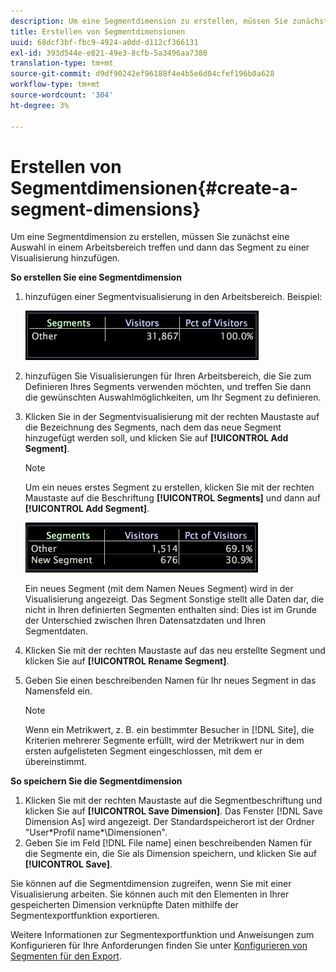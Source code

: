 ```yaml
---
description: Um eine Segmentdimension zu erstellen, müssen Sie zunächst eine Auswahl in einem Arbeitsbereich treffen und dann das Segment zu einer Visualisierung hinzufügen.
title: Erstellen von Segmentdimensionen
uuid: 68dcf3bf-fbc9-4924-a0dd-d112cf366131
exl-id: 393d544e-e821-49e3-8cfb-5a3496aa7380
translation-type: tm+mt
source-git-commit: d9df90242ef96188f4e4b5e6d04cfef196b0a628
workflow-type: tm+mt
source-wordcount: '304'
ht-degree: 3%

---
```


# Erstellen von Segmentdimensionen{#create-a-segment-dimensions}

Um eine Segmentdimension zu erstellen, müssen Sie zunächst eine Auswahl in einem Arbeitsbereich treffen und dann das Segment zu einer Visualisierung hinzufügen.

**So erstellen Sie eine Segmentdimension**

1. hinzufügen einer Segmentvisualisierung in den Arbeitsbereich. Beispiel:

   ![](assets/vis_Segment.png)

1. hinzufügen Sie Visualisierungen für Ihren Arbeitsbereich, die Sie zum Definieren Ihres Segments verwenden möchten, und treffen Sie dann die gewünschten Auswahlmöglichkeiten, um Ihr Segment zu definieren.
1. Klicken Sie in der Segmentvisualisierung mit der rechten Maustaste auf die Bezeichnung des Segments, nach dem das neue Segment hinzugefügt werden soll, und klicken Sie auf **[!UICONTROL Add Segment]**.

   >[!NOTE]
   >
   >Um ein neues erstes Segment zu erstellen, klicken Sie mit der rechten Maustaste auf die Beschriftung **[!UICONTROL Segments]** und dann auf **[!UICONTROL Add Segment]**.

   ![](assets/vis_SegmentNew.png)

   Ein neues Segment (mit dem Namen Neues Segment) wird in der Visualisierung angezeigt. Das Segment Sonstige stellt alle Daten dar, die nicht in Ihren definierten Segmenten enthalten sind: Dies ist im Grunde der Unterschied zwischen Ihren Datensatzdaten und Ihren Segmentdaten.

1. Klicken Sie mit der rechten Maustaste auf das neu erstellte Segment und klicken Sie auf **[!UICONTROL Rename Segment]**.
1. Geben Sie einen beschreibenden Namen für Ihr neues Segment in das Namensfeld ein.

   >[!NOTE]
   >
   >Wenn ein Metrikwert, z. B. ein bestimmter Besucher in [!DNL Site], die Kriterien mehrerer Segmente erfüllt, wird der Metrikwert nur in dem ersten aufgelisteten Segment eingeschlossen, mit dem er übereinstimmt.

**So speichern Sie die Segmentdimension**

1. Klicken Sie mit der rechten Maustaste auf die Segmentbeschriftung und klicken Sie auf **[!UICONTROL Save Dimension]**. Das Fenster [!DNL Save Dimension As] wird angezeigt. Der Standardspeicherort ist der Ordner &quot;User\*Profil name*\Dimensionen&quot;.
1. Geben Sie im Feld [!DNL File name] einen beschreibenden Namen für die Segmente ein, die Sie als Dimension speichern, und klicken Sie auf **[!UICONTROL Save]**.

Sie können auf die Segmentdimension zugreifen, wenn Sie mit einer Visualisierung arbeiten. Sie können auch mit den Elementen in Ihrer gespeicherten Dimension verknüpfte Daten mithilfe der Segmentexportfunktion exportieren.

Weitere Informationen zur Segmentexportfunktion und Anweisungen zum Konfigurieren für Ihre Anforderungen finden Sie unter [Konfigurieren von Segmenten für den Export](../../../../home/c-get-started/c-exp-data-seg-exp/t-config-sgts-expt.md#task-8857f221fa66463990ec9b60db6db372).
